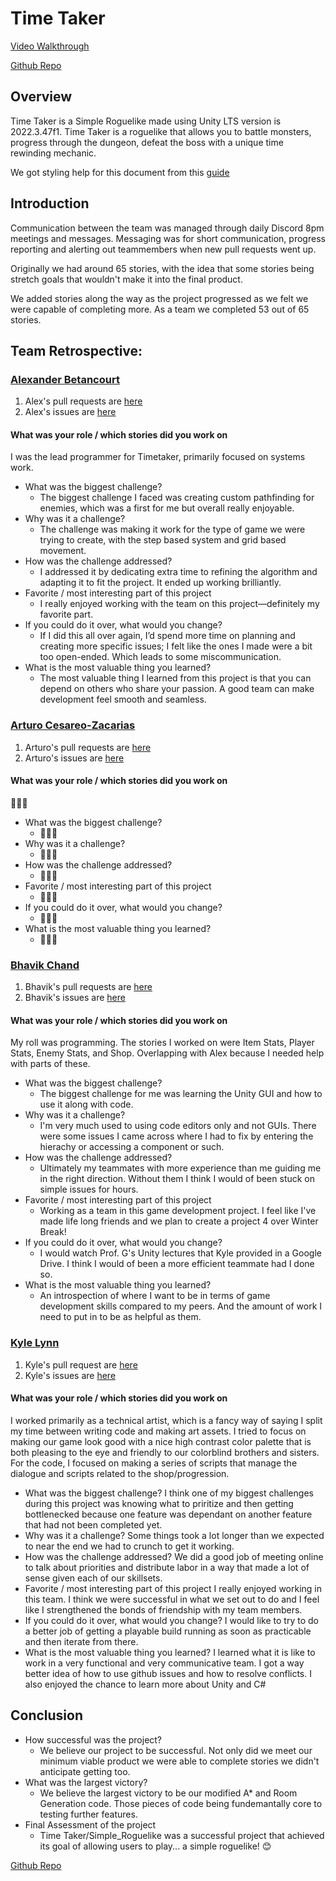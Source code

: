 # Time Taker
[Video Walkthrough](https://youtu.be/W1ptUfHK7v0?si=Yhl8L05XkBXOST8w)

[Github Repo](https://github.com/rumkkee/Simple_Roguelike)

## Overview

Time Taker is a Simple Roguelike made using Unity LTS version is 2022.3.47f1.
Time Taker is a roguelike that allows you to battle monsters, progress through the dungeon, defeat the boss with a unique time rewinding mechanic.

We got styling help for this document from this [guide](https://docs.github.com/en/get-started/writing-on-github/getting-started-with-writing-and-formatting-on-github/basic-writing-and-formatting-syntax)

## Introduction
Communication between the team was managed through daily Discord 8pm meetings and messages.
Messaging was for short communication, progress reporting and alerting out teammembers when new pull requests went up.

Originally we had around 65 stories, with the idea that some stories being stretch goals that wouldn't make it into the final product.

We added stories along the way as the project progressed as we felt we were capable of completing more. As a team we completed 53 out of 65 stories.

## Team Retrospective:
### [Alexander Betancourt](https://github.com/XOR-SABER/)
1. Alex's pull requests are [here](https://github.com/rumkkee/Simple_Roguelike/pulls?q=is%3Apr+is%3Amerged+author%3AXOR-SABER)
2. Alex's issues are [here](https://github.com/rumkkee/Simple_Roguelike/issues?q=assignee%3AXOR-SABER)

#### What was your role / which stories did you work on
I was the lead programmer for Timetaker, primarily focused on systems work.

+ What was the biggest challenge? 
  + The biggest challenge I faced was creating custom pathfinding for enemies, which was a first for me but overall really enjoyable.
+ Why was it a challenge?
  + The challenge was making it work for the type of game we were trying to create, with the step based system and grid based movement.
+ How was the challenge addressed?
  + I addressed it by dedicating extra time to refining the algorithm and adapting it to fit the project. It ended up working brilliantly.
+ Favorite / most interesting part of this project
  + I really enjoyed working with the team on this project—definitely my favorite part. 
+ If you could do it over, what would you change?
  + If I did this all over again, I’d spend more time on planning and creating more specific issues; I felt like the ones I made were a bit too open-ended. Which leads to some miscommunication. 
+ What is the most valuable thing you learned?
  + The most valuable thing I learned from this project is that you can depend on others who share your passion. A good team can make development feel smooth and seamless.

### [Arturo Cesareo-Zacarias](https://github.com/rumkkee)
1. Arturo's pull requests are [here](https://github.com/rumkkee/Simple_Roguelike/pulls?q=is%3Apr+is%3Amerged+author%3Arumkkee)
2. Arturo's issues are [here](https://github.com/rumkkee/Simple_Roguelike/issues?q=assignee%3Arumkkee)

#### What was your role / which stories did you work on
🍲🥖🍷

+ What was the biggest challenge? 
  + 🍲🥖🍷
+ Why was it a challenge?
  + 🍲🥖🍷
+ How was the challenge addressed?
  + 🍲🥖🍷
+ Favorite / most interesting part of this project
  + 🍲🥖🍷
+ If you could do it over, what would you change?
  + 🍲🥖🍷
+ What is the most valuable thing you learned?
  + 🍲🥖🍷


### [Bhavik Chand](https://github.com/BhavikChand)
1. Bhavik's pull requests are [here](https://github.com/rumkkee/Simple_Roguelike/pulls?q=is%3Apr+is%3Amerged+author%3ABhavikChand)
2. Bhavik's issues are [here](https://github.com/rumkkee/Simple_Roguelike/issues?q=assignee%3ABhavikChand)

#### What was your role / which stories did you work on
My roll was programming. The stories I worked on were Item Stats, Player Stats, Enemy Stats, and Shop. Overlapping with Alex because I needed help with parts of these.

+ What was the biggest challenge? 
  + The biggest challenge for me was learning the Unity GUI and how to use it along with code.
+ Why was it a challenge?
  + I'm very much used to using code editors only and not GUIs. There were some issues I came across where I had to fix by entering the hierachy or accessing a component or such.
+ How was the challenge addressed?
  + Ultimately my teammates with more experience than me guiding me in the right direction. Without them I think I would of been stuck on simple issues for hours.
+ Favorite / most interesting part of this project
  + Working as a team in this game development project. I feel like I've made life long friends and we plan to create a project 4 over Winter Break!
+ If you could do it over, what would you change?
  + I would watch Prof. G's Unity lectures that Kyle provided in a Google Drive. I think I would of been a more efficient teammate had I done so.
+ What is the most valuable thing you learned?
  + An introspection of where I want to be in terms of game development skills compared to my peers. And the amount of work I need to put in to be as helpful as them.

### [Kyle Lynn](https://github.com/KyleKrack)
1. Kyle's pull request are [here](https://github.com/rumkkee/Simple_Roguelike/pulls?q=is%3Apr+is%3Amerged+author%3AKyleKrack)
2. Kyle's issues are [here](https://github.com/rumkkee/Simple_Roguelike/issues?q=assignee%3AKyleKrack)

#### What was your role / which stories did you work on
 I worked primarily as a technical artist, which is a fancy way of saying I split my time between writing code and making art assets. I tried to focus on making our game look good with a nice high contrast color palette that is both pleasing to the eye and friendly to our colorblind brothers and sisters. For the code, I focused on making a series of scripts that manage the dialogue and scripts related to the shop/progression.

+ What was the biggest challenge? 
   I think one of my biggest challenges during this project was knowing what to priritize and then getting bottlenecked because one feature was dependant on another feature that had not been completed yet. 
+ Why was it a challenge?
  Some things took a lot longer than we expected to near the end we had to crunch to get it working. 
+ How was the challenge addressed?
  We did a good job of meeting online to talk about priorities and distribute labor in a way that made a lot of sense given each of our skillsets.  
+ Favorite / most interesting part of this project
  I really enjoyed working in this team. I think we were successful in what we set out to do and I feel like I strengthened the bonds of friendship with my team members. 
+ If you could do it over, what would you change?
  I would like to try to do a better job of getting a playable build running as soon as practicable and then iterate from there. 
+ What is the most valuable thing you learned?
  I learned what it is like to work in a very functional and very communicative team. I got a way better idea of how to use github issues and how to resolve conflicts. I also enjoyed the chance to learn more about Unity and C# 
 

## Conclusion

- How successful was the project?
  - We believe our project to be successful. Not only did we meet our minimum viable product we were able to complete stories we didn't anticipate getting too.
- What was the largest victory?
  - We believe the largest victory to be our modified A* and Room Generation code. Those pieces of code being fundemantally core to testing further features.
- Final Assessment of the project
  - Time Taker/Simple_Roguelike was a successful project that achieved its goal of allowing users to play... a simple roguelike! 😊
 
[Github Repo](https://github.com/rumkkee/Simple_Roguelike)

